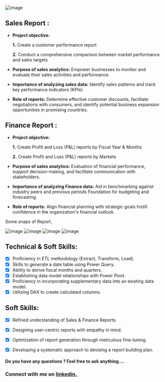 ![image](https://github.com/Ankit-KY/Sales-Finance-Excel-Analytics-of-AtliQ-Hardwares/assets/148628279/260831ba-6908-4faa-a86a-cad9567d099a)


## Sales Report :


- **Project objective:** 

    **1.** Create a customer performance report

    **2.** Conduct a comprehensive comparison between market performance and sales targets

- **Purpose of sales analytics:** Empower businesses to monitor and evaluate their sales activities and performance.

- **Importance of analyzing sales data:** Identify sales patterns and track key performance indicators (KPIs).

- **Role of reports:** Determine effective customer discounts, facilitate negotiations with consumers, and identify potential business expansion opportunities in promising countries.

## Finance Report :

- **Project objective:** 

    **1.** Create Profit and Loss (P&L) reports by Fiscal Year & Months

   **2.** Create Profit and Loss (P&L) reports by Markets

- **Purpose of sales analytics:** Evaluation of financial performance, support decision-making, and facilitate communication with stakeholders.

- **Importance of analyzing Finance data:** Aid in benchmarking against industry peers and previous periods Foundation for budgeting and forecasting.

- **Role of reports:** Align financial planning with strategic goals Instill confidence in the organization's financial outlook.
    
Some snaps of Report,

![image](https://github.com/Ankit-KY/Sales-Finance-Excel-Analytics-of-AtliQ-Hardwares/assets/148628279/66b79592-d462-45d3-91b2-a0a1014d3cb8)
![image](https://github.com/Ankit-KY/Sales-Finance-Excel-Analytics-of-AtliQ-Hardwares/assets/148628279/44f43711-d32e-40c1-b141-881366e99f9a)
![image](https://github.com/Ankit-KY/Sales-Finance-Excel-Analytics-of-AtliQ-Hardwares/assets/148628279/93251982-66d1-4969-9971-b681328254d0)
![image](https://github.com/Ankit-KY/Sales-Finance-Excel-Analytics-of-AtliQ-Hardwares/assets/148628279/93aaf0f7-c00d-4253-9e07-7ca1d5f6f7d5)


## Technical & Soft Skills:
- [x]	Proficiency in ETL methodology (Extract, Transform, Load).
- [x]	Skills to generate a date table using Power Query.
- [x]	Ability to derive fiscal months and quarters.
- [x]	Establishing data model relationships with Power Pivot.
- [x]	Proficiency in incorporating supplementary data into an existing data model.
- [x]	Utilizing DAX to create calculated columns.

## Soft Skills:
- [x]	Refined understanding of Sales & Finance Reports
- [x]	Designing user-centric reports with empathy in mind.
- [x]	Optimization of report generation through meticulous fine-tuning.
- [x]	Developing a systematic approach to devising a report building plan.


#### Do you have  any questions ? Feel free to ask anything….
### Connect with me on [linkedin.](https://www.linkedin.com/in/ankit-kumar-yadav3027)
